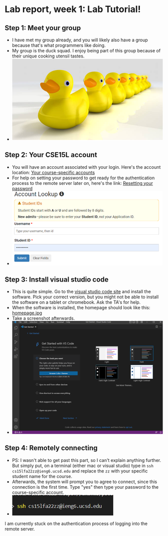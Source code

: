 # Lab report, week 1: Lab Tutorial!

## Step 1: Meet your group
- I have met my group already, and you will likely also have a group because that's what programmers like doing. 
- My group is the duck squad. I enjoy being part of this group because of their unique cooking utensil tastes.
- ![DuckSquad](DuckSquad.png)

## Step 2: Your CSE15L account
- You will have an account associated with your login. Here's the account location: [Your course-specific accounts](https://sdacs.ucsd.edu/~icc/index.php)
- For help on setting your password to get ready for the authentication process to the remote server later on, here's the link: [Resetting your password](https://docs.google.com/document/d/1hs7CyQeh-MdUfM9uv99i8tqfneos6Y8bDU0uhn1wqho/edit)
- ![Login](login.png)

## Step 3: Install visual studio code
- This is quite simple. Go to the [visual studio code site](https://code.visualstudio.com/) and install the software. Pick your correct version, but you might not be able to install the software on a tablet or chromebook. Ask the TA's for help.
- When the software is installed, the homepage should look like this: [homepage.jpg]()
- Take a screenshot afterwards.
- ![VSCode](vscode.png)

## Step 4: Remotely connecting
- PS: I wasn't able to get past this part, so I can't explain anything further. But simply put, on a terminal (either mac or visual studio) type in ```ssh cs15lfa22zz@ieng6.ucsd.edu``` and replace the ```zz``` with your specific student name for the course.
- Afterwards, the system will prompt you to agree to connect, since this connection is the first time. Type "yes" then type your password to the course-specific account.
- ![terminal](terminal.png) 



I am currently stuck on the authentication process of logging into the remote server.
